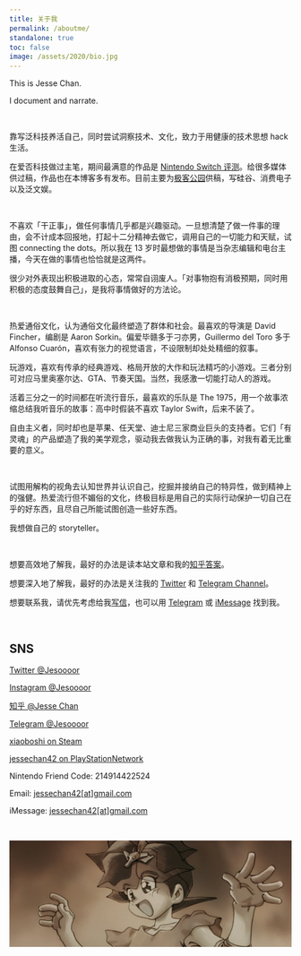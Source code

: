 ```yaml
---
title: 关于我
permalink: /aboutme/
standalone: true
toc: false
image: /assets/2020/bio.jpg
---
```


This is Jesse Chan.

I document and narrate.

<br>

靠写泛科技养活自己，同时尝试洞察技术、文化，致力于用健康的技术思想 hack 生活。

在爱否科技做过主笔，期间最满意的作品是 [Nintendo Switch 评测](http://www.bilibili.com/video/av9780659)。给很多媒体供过稿，作品也在本博客多有发布。目前主要为[极客公园](https://www.geekpark.net/users/cc7b47a8-05f9-418c-9677-a655e8756fde)供稿，写硅谷、消费电子以及泛文娱。

<br>

不喜欢「干正事」，做任何事情几乎都是兴趣驱动。一旦想清楚了做一件事的理由，会不计成本回报地，打起十二分精神去做它，调用自己的一切能力和天赋，试图 connecting the dots。所以我在 13 岁时最想做的事情是当杂志编辑和电台主播，今天在做的事情也恰恰就是这两件。

很少对外表现出积极进取的心态，常常自诩废人。「对事物抱有消极预期，同时用积极的态度鼓舞自己」，是我将事情做好的方法论。

<br>

热爱通俗文化，认为通俗文化最终塑造了群体和社会。最喜欢的导演是 David Fincher，编剧是 Aaron Sorkin。偏爱毕赣多于刁亦男，Guillermo del Toro 多于 Alfonso Cuarón，喜欢有张力的视觉语言，不设限制却处处精细的叙事。

玩游戏，喜欢有传承的经典游戏、格局开放的大作和玩法精巧的小游戏。三者分别可对应马里奥塞尔达、GTA、节奏天国。当然，我感激一切能打动人的游戏。

活着三分之一的时间都在听流行音乐，最喜欢的乐队是 The 1975，用一个故事浓缩总结我听音乐的故事：高中时假装不喜欢 Taylor Swift，后来不装了。

自由主义者，同时却也是苹果、任天堂、迪士尼三家商业巨头的支持者。它们「有灵魂」的产品塑造了我的美学观念，驱动我去做我认为正确的事，对我有着无比重要的意义。

<br>

试图用解构的视角去认知世界并认识自己，挖掘并接纳自己的特异性，做到精神上的强健。热爱流行但不媚俗的文化，终极目标是用自己的实际行动保护一切自己在乎的好东西，且尽自己所能试图创造一些好东西。

我想做自己的 storyteller。

<br>

想要高效地了解我，最好的办法是读本站文章和我的[知乎答案](https://www.zhihu.com/people/jesor/answers)。

想要深入地了解我，最好的办法是关注我的 [Twitter](https://twitter.com/Jesoooor) 和 [Telegram Channel](https://t.me/forwardlikehell)。

想要联系我，请优先考虑给我[写信](mailto:jessechan42@gmail.com)，也可以用 [Telegram](https://t.me/Jesoooor/) 或 [iMessage](sms:jessechan42@gmail.com) 找到我。

<br>

## SNS

[Twitter @Jesoooor](https://twitter.com/Jesoooor)

[Instagram @Jesoooor](https://www.instagram.com/jesoooor/)

[知乎 @Jesse Chan](https://www.zhihu.com/people/jesor/activities/)

[Telegram @Jesoooor](https://t.me/Jesoooor/)

[xiaoboshi on Steam](https://steamcommunity.com/id/jesor/)

[jessechan42 on PlayStationNetwork](https://psnprofiles.com/jessechan42/)

Nintendo Friend Code: 214914422524

Email: <a href="mailto:jessechan42@gmail.com">jessechan42[at]gmail.com</a>

iMessage: <a href="sms:jessechan42@gmail.com">jessechan42[at]gmail.com</a>

<br>

![](/assets/2020/du-2.jpg)
